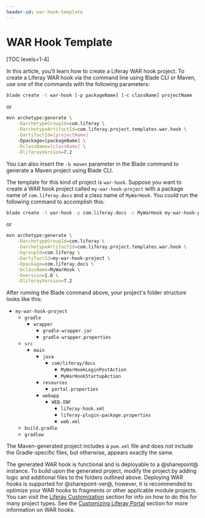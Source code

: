 ```yaml
---
header-id: war-hook-template
---
```


# WAR Hook Template

[TOC levels=1-4]

In this article, you'll learn how to create a Liferay WAR hook project. To
create a Liferay WAR hook via the command line using Blade CLI or Maven, use one
of the commands with the following parameters:

```bash
blade create -t war-hook [-p packageName] [-c className] projectName
```

or

```bash
mvn archetype:generate \
    -DarchetypeGroupId=com.liferay \
    -DarchetypeArtifactId=com.liferay.project.templates.war.hook \
    -DartifactId=[projectName]
    -Dpackage=[packageName] \
    -DclassName=[className] \
    -DliferayVersion=7.2
```

You can also insert the `-b maven` parameter in the Blade command to generate a
Maven project using Blade CLI.

The template for this kind of project is `war-hook`. Suppose you want to create
a WAR hook project called `my-war-hook-project` with a package name of
`com.liferay.docs` and a class name of `MyWarHook`. You could run the following
command to accomplish this:

```bash
blade create -t war-hook -p com.liferay.docs -c MyWarHook my-war-hook-project
```

or

```bash
mvn archetype:generate \
    -DarchetypeGroupId=com.liferay \
    -DarchetypeArtifactId=com.liferay.project.templates.war.hook \
    -DgroupId=com.liferay \
    -DartifactId=my-war-hook-project \
    -Dpackage=com.liferay.docs \
    -DclassName=MyWarHook \
    -Dversion=1.0 \
    -DliferayVersion=7.2
```

After running the Blade command above, your project's folder structure looks
like this: 

- `my-war-hook-project`
    - `gradle`
        - `wrapper`
            - `gradle-wrapper.jar`
            - `gradle-wrapper.properties`
    - `src`
        - `main`
            - `java`
                - `com/liferay/docs`
                    - `MyWarHookLoginPostAction`
                    - `MyWarHookStartupAction`
            - `resources`
                - `portal.properties`
            - `webapp`
                - `WEB-INF`
                    - `liferay-hook.xml`
                    - `liferay-plugin-package.properties`
                    - `web.xml`
    - `build.gradle`
    - `gradlew`

The Maven-generated project includes a `pom.xml` file and does not include the
Gradle-specific files, but otherwise, appears exactly the same.

The generated WAR hook is functional and is deployable to a @sharepoint@ instance.
To build upon the generated project, modify the project by adding logic and
additional files to the folders outlined above. Deploying WAR hooks is
supported for @sharepoint-ver@, however, it is recommended to optimize your WAR
hooks to fragments or other applicable module projects. You can visit the
[Liferay Customization](/docs/7-2/customization/-/knowledge_base/c/liferay-customization) section for
info on how to do this for many project types. See the
[Customizing Liferay Portal](/docs/6-2/tutorials/-/knowledge_base/t/customizing-liferay-portal)
section for more information on WAR hooks.
